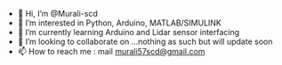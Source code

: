 - 👋 Hi, I’m @Murali-scd
- 👀 I’m interested in Python, Arduino, MATLAB/SIMULINK
- 🌱 I’m currently learning Arduino and Lidar sensor interfacing
- 💞️ I’m looking to collaborate on ...nothing as such but will update soon
- 📫 How to reach me : mail murali57scd@gmail.com

<!---
Murali-scd/Murali-scd is a ✨ special ✨ repository because its `README.md` (this file) appears on your GitHub profile.
You can click the Preview link to take a look at your changes.
--->

